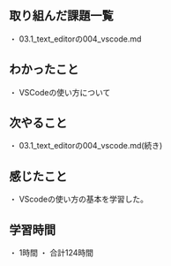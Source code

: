 ## 取り組んだ課題一覧
・ 03.1_text_editorの004_vscode.md
## わかったこと
・ VSCodeの使い方について
## 次やること
・ 03.1_text_editorの004_vscode.md(続き)
## 感じたこと
・ VScodeの使い方の基本を学習した。
## 学習時間
・ 1時間
・ 合計124時間
